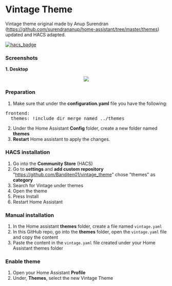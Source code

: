# Vintage Theme
Vintage theme original made by Anup Surendran (https://github.com/surendrananup/home-assistant/tree/master/themes) updated and HACS adapted.

[![hacs_badge](https://img.shields.io/badge/HACS-Custom-orange.svg?style=for-the-badge)](https://github.com/custom-components/hacs)

### Screenshots
**1. Desktop**
<p align="center">
  <img src="https://i.imgur.com/2AZBbkgl.jpg">
</p>

### Preparation
1. Make sure that under the **configuration.yaml** file you have the following:

<pre>
frontend:
  themes: !include_dir_merge_named ../themes
</pre>

2. Under the Home Assistant **Config** folder, create a new folder named **themes**
3. **Restart** Home assistant to apply the changes. 

### HACS installation
1. Go into the **Community Store** (HACS)
2. Go to **settings** and **add custom repository** "https://github.com/Banditen01/vintage_theme" chose "themes" as **category**
3. Search for Vintage under themes
3. Open the theme
4. Press Install
5. Restart Home Assistant

### Manual installation
1. In the Home assistant **themes** folder, create a file named `vintage.yaml`
2. In this GitHub repo, go into the **themes** folder, open the `vintage.yaml` file and copy the content
3. Paste the content in the `vintage.yaml` file created under your Home Assistant themes folder

### Enable theme
1. Open your Home Assistant **Profile**
2. Under, **Themes**, select the new Vintage Theme
